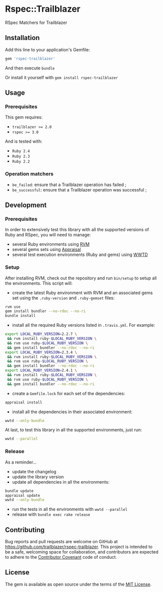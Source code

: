 # Rspec::Trailblazer

<!--
[![Build Status](https://secure.travis-ci.org/trailblazer/rspec-trailblazer.png)](http://travis-ci.org/trailblazer/rspec-trailblazer)
[![Dependency Status](https://gemnasium.com/trailblazer/rspec-trailblazer.png)](https://gemnasium.com/trailblazer/rspec-trailblazer)
[![Code Climate](https://codeclimate.com/github/trailblazer/rspec-trailblazer/badges/gpa.svg)](https://codeclimate.com/github/trailblazer/rspec-trailblazer)
[![Test Coverage](https://codeclimate.com/github/trailblazer/rspec-trailblazer/badges/coverage.svg)](https://codeclimate.com/github/trailblazer/rspec-trailblazer/coverage)
[![Yard Documentation](http://img.shields.io/badge/yard-docs-blue.svg)](http://www.rubydoc.info/github/trailblazer/rspec-trailblazer)
[![Documentation Coverage](https://inch-ci.org/github/trailblazer/rspec-trailblazer.svg)](https://inch-ci.org/github/trailblazer/rspec-trailblazer)
-->

RSpec Matchers for Trailblazer

<!--
The API documentation can be find at [RubyDoc](http://www.rubydoc.info/github/trailblazer/rspec-trailblazer).
-->



## Installation

Add this line to your application's Gemfile:

```ruby
gem 'rspec-trailblazer'
```

And then execute `bundle`

Or install it yourself with `gem install rspec-trailblazer`



## Usage

### Prerequisites

This gem requires:

- `trailblazer >= 2.0`
- `rspec >= 3.0`

And is tested with:

- `Ruby 2.4`
- `Ruby 2.3`
- `Ruby 2.2`

### Operation matchers

- `be_failed`: ensure that a Trailblazer operation has failed <!--([documentation](http://www.rubydoc.info/gems/rspec-trailblazer/RSpec%2FTrailblazer%2FMatchers%2FOperations:be_failed))-->;
- `be_successful`: ensure that a Trailblazer operation was successful <!--([documentation](http://www.rubydoc.info/gems/rspec-trailblazer/RSpec%2FTrailblazer%2FMatchers%2FOperations:be_successful))-->;



## Development

### Prerequisites

In order to extensively test this library with all the supported versions of Ruby and RSpec, you will need to manage:

- several Ruby environments using [RVM](https://rvm.io/)
- several gems sets using [Appraisal](https://github.com/thoughtbot/appraisal)
- several test execution environments (Ruby and gems) using [WWTD](https://github.com/grosser/wwtd)

### Setup

After installing RVM, check out the repository and run `bin/setup` to setup all the environments. This script will:

- create the latest Ruby environment with RVM and an associated gems set using the `.ruby-version`
and `.ruby-gemset` files:

```bash
rvm use
gem install bundler --no-rdoc --no-ri
bundle install
```

- install all the required Ruby versions listed in `.travis.yml`. For example:

```bash
export LOCAL_RUBY_VERSION=2.2.7 \
 && rvm install ruby-$LOCAL_RUBY_VERSION \
 && rvm use ruby-$LOCAL_RUBY_VERSION \
 && gem install bundler --no-rdoc --no-ri
export LOCAL_RUBY_VERSION=2.3.4 \
 && rvm install ruby-$LOCAL_RUBY_VERSION \
 && rvm use ruby-$LOCAL_RUBY_VERSION \
 && gem install bundler --no-rdoc --no-ri
export LOCAL_RUBY_VERSION=2.4.1 \
 && rvm install ruby-$LOCAL_RUBY_VERSION \
 && rvm use ruby-$LOCAL_RUBY_VERSION \
 && gem install bundler --no-rdoc --no-ri
```

- create a `Gemfile.lock` for each set of the dependencies:

```bash
appraisal install
```

- install all the dependencies in their associated environment:

```bash
wwtd --only-bundle
```

At last, to test this library in all the supported environments, just run:

```bash
wwtd --parallel
```

### Release

As a reminder...

- update the changelog
- update the library version
- update all dependencies in all the environments:

```bash
bundle update
appraisal update
wwtd --only-bundle
```

- run the tests in all the environments with `wwtd --parallel`
- release with `bundle exec rake release`



## Contributing

Bug reports and pull requests are welcome on GitHub at https://github.com/trailblazer/rspec-trailblazer. This project
is intended to be a safe, welcoming space for collaboration, and contributors are expected to adhere to the
[Contributor Covenant](http://contributor-covenant.org) code of conduct.



## License

The gem is available as open source under the terms of the [MIT License](http://opensource.org/licenses/MIT).
